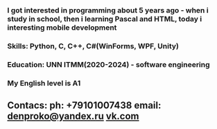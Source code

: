 ### I got interested in programming about 5 years ago - when i study in school, then i learning Pascal and HTML, today i interesting mobile development 
### Skills: Python, C, C++, C#(WinForms, WPF, Unity)
### Education: UNN ITMM(2020-2024) - software engineering
### My English level is A1
##  Contacs: ph: +79101007438 email: denproko@yandex.ru [vk.com](https://vk.com/f3e72f43)
